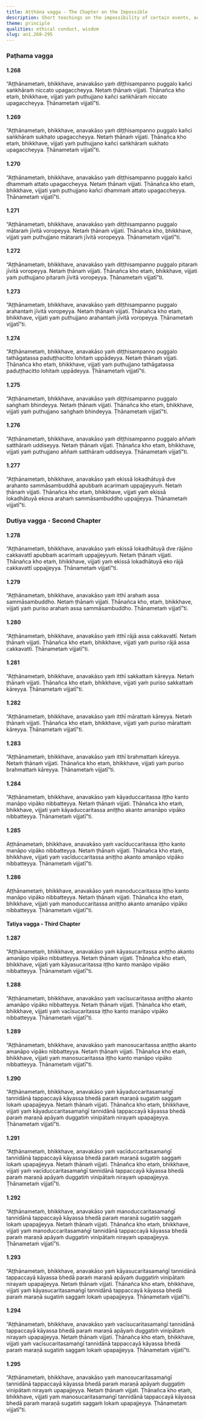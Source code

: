 ```yaml
---
title: Aṭṭhāna vagga - The Chapter on the Impossible
description: Short teachings on the impossibility of certain events, actions, or outcomes.
theme: principle
qualities: ethical conduct, wisdom
slug: an1.268-295
---
```


### Paṭhama vagga

#### 1.268

“Aṭṭhānametaṁ, bhikkhave, anavakāso yaṁ diṭṭhisampanno puggalo kañci saṅkhāraṁ niccato upagaccheyya. Netaṁ ṭhānaṁ vijjati. Ṭhānañca kho etaṁ, bhikkhave, vijjati yaṁ puthujjano kañci saṅkhāraṁ niccato upagaccheyya. Ṭhānametaṁ vijjatī”ti.

#### 1.269

“Aṭṭhānametaṁ, bhikkhave, anavakāso yaṁ diṭṭhisampanno puggalo kañci saṅkhāraṁ sukhato upagaccheyya. Netaṁ ṭhānaṁ vijjati. Ṭhānañca kho etaṁ, bhikkhave, vijjati yaṁ puthujjano kañci saṅkhāraṁ sukhato upagaccheyya. Ṭhānametaṁ vijjatī”ti.

#### 1.270

“Aṭṭhānametaṁ, bhikkhave, anavakāso yaṁ diṭṭhisampanno puggalo kañci dhammaṁ attato upagaccheyya. Netaṁ ṭhānaṁ vijjati. Ṭhānañca kho etaṁ, bhikkhave, vijjati yaṁ puthujjano kañci dhammaṁ attato upagaccheyya. Ṭhānametaṁ vijjatī”ti.

#### 1.271

“Aṭṭhānametaṁ, bhikkhave, anavakāso yaṁ diṭṭhisampanno puggalo mātaraṁ jīvitā voropeyya. Netaṁ ṭhānaṁ vijjati. Ṭhānañca kho, bhikkhave, vijjati yaṁ puthujjano mātaraṁ jīvitā voropeyya. Ṭhānametaṁ vijjatī”ti.

#### 1.272

“Aṭṭhānametaṁ, bhikkhave, anavakāso yaṁ diṭṭhisampanno puggalo pitaraṁ jīvitā voropeyya. Netaṁ ṭhānaṁ vijjati. Ṭhānañca kho etaṁ, bhikkhave, vijjati yaṁ puthujjano pitaraṁ jīvitā voropeyya. Ṭhānametaṁ vijjatī”ti.

#### 1.273

“Aṭṭhānametaṁ, bhikkhave, anavakāso yaṁ diṭṭhisampanno puggalo arahantaṁ jīvitā voropeyya. Netaṁ ṭhānaṁ vijjati. Ṭhānañca kho etaṁ, bhikkhave, vijjati yaṁ puthujjano arahantaṁ jīvitā voropeyya. Ṭhānametaṁ vijjatī”ti.

#### 1.274

“Aṭṭhānametaṁ, bhikkhave, anavakāso yaṁ diṭṭhisampanno puggalo tathāgatassa paduṭṭhacitto lohitaṁ uppādeyya. Netaṁ ṭhānaṁ vijjati. Ṭhānañca kho etaṁ, bhikkhave, vijjati yaṁ puthujjano tathāgatassa paduṭṭhacitto lohitaṁ uppādeyya. Ṭhānametaṁ vijjatī”ti.

#### 1.275

“Aṭṭhānametaṁ, bhikkhave, anavakāso yaṁ diṭṭhisampanno puggalo saṅghaṁ bhindeyya. Netaṁ ṭhānaṁ vijjati. Ṭhānañca kho etaṁ, bhikkhave, vijjati yaṁ puthujjano saṅghaṁ bhindeyya. Ṭhānametaṁ vijjatī”ti.

#### 1.276

“Aṭṭhānametaṁ, bhikkhave, anavakāso yaṁ diṭṭhisampanno puggalo aññaṁ satthāraṁ uddiseyya. Netaṁ ṭhānaṁ vijjati. Ṭhānañca kho etaṁ, bhikkhave, vijjati yaṁ puthujjano aññaṁ satthāraṁ uddiseyya. Ṭhānametaṁ vijjatī”ti.

#### 1.277

“Aṭṭhānametaṁ, bhikkhave, anavakāso yaṁ ekissā lokadhātuyā dve arahanto sammāsambuddhā apubbaṁ acarimaṁ uppajjeyyuṁ. Netaṁ ṭhānaṁ vijjati. Ṭhānañca kho etaṁ, bhikkhave, vijjati yaṁ ekissā lokadhātuyā ekova arahaṁ sammāsambuddho uppajjeyya. Ṭhānametaṁ vijjatī”ti.

### Dutiya vagga - Second Chapter

#### 1.278

“Aṭṭhānametaṁ, bhikkhave, anavakāso yaṁ ekissā lokadhātuyā dve rājāno cakkavattī apubbaṁ acarimaṁ uppajjeyyuṁ. Netaṁ ṭhānaṁ vijjati. Ṭhānañca kho etaṁ, bhikkhave, vijjati yaṁ ekissā lokadhātuyā eko rājā cakkavattī uppajjeyya. Ṭhānametaṁ vijjatī”ti.

#### 1.279

“Aṭṭhānametaṁ, bhikkhave, anavakāso yaṁ itthī arahaṁ assa sammāsambuddho. Netaṁ ṭhānaṁ vijjati. Ṭhānañca kho, etaṁ, bhikkhave, vijjati yaṁ puriso arahaṁ assa sammāsambuddho. Ṭhānametaṁ vijjatī”ti.

#### 1.280

“Aṭṭhānametaṁ, bhikkhave, anavakāso yaṁ itthī rājā assa cakkavattī. Netaṁ ṭhānaṁ vijjati. Ṭhānañca kho etaṁ, bhikkhave, vijjati yaṁ puriso rājā assa cakkavattī. Ṭhānametaṁ vijjatī”ti.

#### 1.281

“Aṭṭhānametaṁ, bhikkhave, anavakāso yaṁ itthī sakkattaṁ kāreyya. Netaṁ ṭhānaṁ vijjati. Ṭhānañca kho etaṁ, bhikkhave, vijjati yaṁ puriso sakkattaṁ kāreyya. Ṭhānametaṁ vijjatī”ti.

#### 1.282

“Aṭṭhānametaṁ, bhikkhave, anavakāso yaṁ itthī mārattaṁ kāreyya. Netaṁ ṭhānaṁ vijjati. Ṭhānañca kho etaṁ, bhikkhave, vijjati yaṁ puriso mārattaṁ kāreyya. Ṭhānametaṁ vijjatī”ti.

#### 1.283

“Aṭṭhānametaṁ, bhikkhave, anavakāso yaṁ itthī brahmattaṁ kāreyya. Netaṁ ṭhānaṁ vijjati. Ṭhānañca kho etaṁ, bhikkhave, vijjati yaṁ puriso brahmattaṁ kāreyya. Ṭhānametaṁ vijjatī”ti.

#### 1.284

“Aṭṭhānametaṁ, bhikkhave, anavakāso yaṁ kāyaduccaritassa iṭṭho kanto manāpo vipāko nibbatteyya. Netaṁ ṭhānaṁ vijjati. Ṭhānañca kho etaṁ, bhikkhave, vijjati yaṁ kāyaduccaritassa aniṭṭho akanto amanāpo vipāko nibbatteyya. Ṭhānametaṁ vijjatī”ti.

#### 1.285

Aṭṭhānametaṁ, bhikkhave, anavakāso yaṁ vacīduccaritassa iṭṭho kanto manāpo vipāko nibbatteyya. Netaṁ ṭhānaṁ vijjati. Ṭhānañca kho etaṁ, bhikkhave, vijjati yaṁ vacīduccaritassa aniṭṭho akanto amanāpo vipāko nibbatteyya. Ṭhānametaṁ vijjatī”ti.

#### 1.286

Aṭṭhānametaṁ, bhikkhave, anavakāso yaṁ manoduccaritassa iṭṭho kanto manāpo vipāko nibbatteyya. Netaṁ ṭhānaṁ vijjati. Ṭhānañca kho etaṁ, bhikkhave, vijjati yaṁ manoduccaritassa aniṭṭho akanto amanāpo vipāko nibbatteyya. Ṭhānametaṁ vijjatī”ti.

#### Tatiya vagga - Third Chapter

#### 1.287

“Aṭṭhānametaṁ, bhikkhave, anavakāso yaṁ kāyasucaritassa aniṭṭho akanto amanāpo vipāko nibbatteyya. Netaṁ ṭhānaṁ vijjati. Ṭhānañca kho etaṁ, bhikkhave, vijjati yaṁ kāyasucaritassa iṭṭho kanto manāpo vipāko nibbatteyya. Ṭhānametaṁ vijjatī”ti.

#### 1.288

“Aṭṭhānametaṁ, bhikkhave, anavakāso yaṁ vacīsucaritassa aniṭṭho akanto amanāpo vipāko nibbatteyya. Netaṁ ṭhānaṁ vijjati. Ṭhānañca kho etaṁ, bhikkhave, vijjati yaṁ vacīsucaritassa iṭṭho kanto manāpo vipāko nibbatteyya. Ṭhānametaṁ vijjatī”ti.

#### 1.289

“Aṭṭhānametaṁ, bhikkhave, anavakāso yaṁ manosucaritassa aniṭṭho akanto amanāpo vipāko nibbatteyya. Netaṁ ṭhānaṁ vijjati. Ṭhānañca kho etaṁ, bhikkhave, vijjati yaṁ manosucaritassa iṭṭho kanto manāpo vipāko nibbatteyya. Ṭhānametaṁ vijjatī”ti.

#### 1.290

“Aṭṭhānametaṁ, bhikkhave, anavakāso yaṁ kāyaduccaritasamaṅgī tannidānā tappaccayā kāyassa bhedā paraṁ maraṇā sugatiṁ saggaṁ lokaṁ upapajjeyya. Netaṁ ṭhānaṁ vijjati. Ṭhānañca kho etaṁ, bhikkhave, vijjati yaṁ kāyaduccaritasamaṅgī tannidānā tappaccayā kāyassa bhedā paraṁ maraṇā apāyaṁ duggatiṁ vinipātaṁ nirayaṁ upapajjeyya. Ṭhānametaṁ vijjatī”ti.

#### 1.291

“Aṭṭhānametaṁ, bhikkhave, anavakāso yaṁ vacīduccaritasamaṅgī tannidānā tappaccayā kāyassa bhedā paraṁ maraṇā sugatiṁ saggaṁ lokaṁ upapajjeyya. Netaṁ ṭhānaṁ vijjati. Ṭhānañca kho etaṁ, bhikkhave, vijjati yaṁ vacīduccaritasamaṅgī tannidānā tappaccayā kāyassa bhedā paraṁ maraṇā apāyaṁ duggatiṁ vinipātaṁ nirayaṁ upapajjeyya. Ṭhānametaṁ vijjatī”ti.

#### 1.292

“Aṭṭhānametaṁ, bhikkhave, anavakāso yaṁ manoduccaritasamaṅgī tannidānā tappaccayā kāyassa bhedā paraṁ maraṇā sugatiṁ saggaṁ lokaṁ upapajjeyya. Netaṁ ṭhānaṁ vijjati. Ṭhānañca kho etaṁ, bhikkhave, vijjati yaṁ manoduccaritasamaṅgī tannidānā tappaccayā kāyassa bhedā paraṁ maraṇā apāyaṁ duggatiṁ vinipātaṁ nirayaṁ upapajjeyya. Ṭhānametaṁ vijjatī”ti.

#### 1.293

“Aṭṭhānametaṁ, bhikkhave, anavakāso yaṁ kāyasucaritasamaṅgī tannidānā tappaccayā kāyassa bhedā paraṁ maraṇā apāyaṁ duggatiṁ vinipātaṁ nirayaṁ upapajjeyya. Netaṁ ṭhānaṁ vijjati. Ṭhānañca kho etaṁ, bhikkhave, vijjati yaṁ kāyasucaritasamaṅgī tannidānā tappaccayā kāyassa bhedā paraṁ maraṇā sugatiṁ saggaṁ lokaṁ upapajjeyya. Ṭhānametaṁ vijjatī”ti.

#### 1.294

“Aṭṭhānametaṁ, bhikkhave, anavakāso yaṁ vacīsucaritasamaṅgī tannidānā tappaccayā kāyassa bhedā paraṁ maraṇā apāyaṁ duggatiṁ vinipātaṁ nirayaṁ upapajjeyya. Netaṁ ṭhānaṁ vijjati. Ṭhānañca kho etaṁ, bhikkhave, vijjati yaṁ vacīsucaritasamaṅgī tannidānā tappaccayā kāyassa bhedā paraṁ maraṇā sugatiṁ saggaṁ lokaṁ upapajjeyya. Ṭhānametaṁ vijjatī”ti.

#### 1.295

“Aṭṭhānametaṁ, bhikkhave, anavakāso yaṁ manosucaritasamaṅgī tannidānā tappaccayā kāyassa bhedā paraṁ maraṇā apāyaṁ duggatiṁ vinipātaṁ nirayaṁ upapajjeyya. Netaṁ ṭhānaṁ vijjati. Ṭhānañca kho etaṁ, bhikkhave, vijjati yaṁ manosucaritasamaṅgī tannidānā tappaccayā kāyassa bhedā paraṁ maraṇā sugatiṁ saggaṁ lokaṁ upapajjeyya. Ṭhānametaṁ vijjatī”ti.
